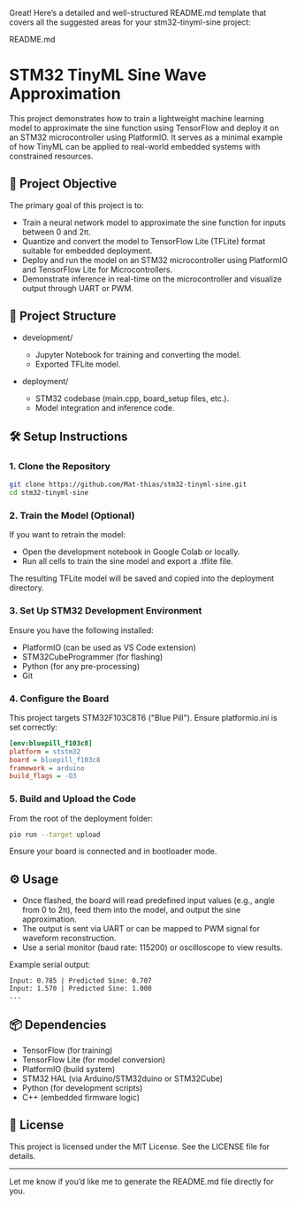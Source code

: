 Great! Here’s a detailed and well-structured README.md template that covers all the suggested areas for your stm32-tinyml-sine project:

README.md

# STM32 TinyML Sine Wave Approximation

This project demonstrates how to train a lightweight machine learning model to approximate the sine function using TensorFlow and deploy it on an STM32 microcontroller using PlatformIO. It serves as a minimal example of how TinyML can be applied to real-world embedded systems with constrained resources.

## 🚀 Project Objective

The primary goal of this project is to:

* Train a neural network model to approximate the sine function for inputs between 0 and 2π.
* Quantize and convert the model to TensorFlow Lite (TFLite) format suitable for embedded deployment.
* Deploy and run the model on an STM32 microcontroller using PlatformIO and TensorFlow Lite for Microcontrollers.
* Demonstrate inference in real-time on the microcontroller and visualize output through UART or PWM.

## 📁 Project Structure

* development/

  * Jupyter Notebook for training and converting the model.
  * Exported TFLite model.
* deployment/

  * STM32 codebase (main.cpp, board\_setup files, etc.).
  * Model integration and inference code.

## 🛠️ Setup Instructions

### 1. Clone the Repository

```bash
git clone https://github.com/Mat-thias/stm32-tinyml-sine.git
cd stm32-tinyml-sine
```

### 2. Train the Model (Optional)

If you want to retrain the model:

* Open the development notebook in Google Colab or locally.
* Run all cells to train the sine model and export a .tflite file.

The resulting TFLite model will be saved and copied into the deployment directory.

### 3. Set Up STM32 Development Environment

Ensure you have the following installed:

* PlatformIO (can be used as VS Code extension)
* STM32CubeProgrammer (for flashing)
* Python (for any pre-processing)
* Git

### 4. Configure the Board

This project targets STM32F103C8T6 ("Blue Pill"). Ensure platformio.ini is set correctly:

```ini
[env:bluepill_f103c8]
platform = ststm32
board = bluepill_f103c8
framework = arduino
build_flags = -O3
```

### 5. Build and Upload the Code

From the root of the deployment folder:

```bash
pio run --target upload
```

Ensure your board is connected and in bootloader mode.

## ⚙️ Usage

* Once flashed, the board will read predefined input values (e.g., angle from 0 to 2π), feed them into the model, and output the sine approximation.
* The output is sent via UART or can be mapped to PWM signal for waveform reconstruction.
* Use a serial monitor (baud rate: 115200) or oscilloscope to view results.

Example serial output:

```text
Input: 0.785 | Predicted Sine: 0.707
Input: 1.570 | Predicted Sine: 1.000
...
```

## 📦 Dependencies

* TensorFlow (for training)
* TensorFlow Lite (for model conversion)
* PlatformIO (build system)
* STM32 HAL (via Arduino/STM32duino or STM32Cube)
* Python (for development scripts)
* C++ (embedded firmware logic)

## 📜 License

This project is licensed under the MIT License. See the LICENSE file for details.

---

Let me know if you’d like me to generate the README.md file directly for you.

